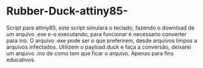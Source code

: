 # Rubber-Duck-attiny85-
Script para attiny85, este script simulará o teclado, fazendo o download de um arquivo .exe e-o executando, para funcionar é necessario converter para ino.
O arquivo .exe pode ser o que preferirem, desde arquivos limpos a arquivos infectados.
Utilizem o payload.duck e faça a conversão, deixarei um arquivo .ino de como tem que ficar o arquivo.
Apenas para fins educativos.
